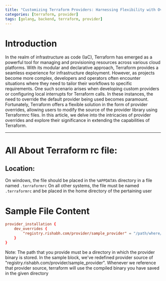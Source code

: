 ```yaml
---
title: "Customizing Terraform Providers: Harnessing Flexibility with Overrides"
categories: [terraform, provider]
tags: [golang, backend, terraform, provider]
---
```


# Introduction

In the realm of infrastructure as code (IaC), Terraform has emerged as a powerful tool for managing and provisioning resources across various cloud platforms. With its modular and declarative approach, Terraform provides a seamless experience for infrastructure deployment. However, as projects become more complex, developers and operators often encounter situations where they need to tailor their workflows to specific requirements. One such scenario arises when developing custom providers or configuring local interrupts for Terraform calls. In these instances, the need to override the default provider being used becomes paramount. Fortunately, Terraform offers a flexible solution in the form of provider overrides, allowing users to modify the source of the provider library using Terraformrc files. In this article, we delve into the intricacies of provider overrides and explore their significance in extending the capabilities of Terraform.

<hr/>

# All About Terraform rc file:
## Location:
On windows, the file should be placed in the `%APPDATA%` directory in a file named `.terraformrc`
On all other systems, the file must be named `.terraformrc` and be placed in the home directory of the pertaining user

# Sample File Content
```rc
provider_installation {
    dev_overrides {
        "registry.rishabh.com/provider/sample_provider" = "/path/where/provider/binary/is/stored/"
    }
}
```
Note: The path that you provide must be a directory in which the provider binary is stored. 
In the sample block, we've redefined provider source of "registry.rishabh.com/provider/sample_provider". 
Whenever we reference that provider source, terraform will use the compiled binary you have saved in the given directory